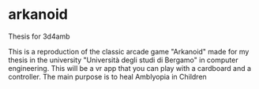 # arkanoid

Thesis for 3d4amb

This is a reproduction of the classic arcade game "Arkanoid" made for my thesis in the university "Università degli studi di Bergamo" in computer engineering.
This will be a vr app that you can play with a cardboard and a controller.
The main purpose is to heal Amblyopia in Children
